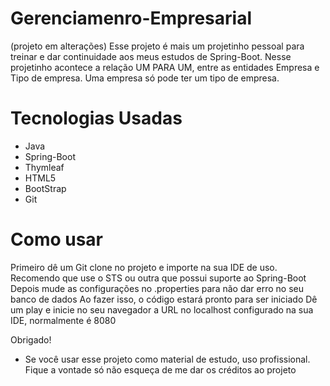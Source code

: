 # Gerenciamenro-Empresarial

(projeto em alterações) Esse projeto é mais um projetinho pessoal para treinar e dar continuidade aos meus estudos de Spring-Boot. 
Nesse projetinho acontece a relação UM PARA UM, entre as entidades Empresa e Tipo de empresa.
Uma empresa só pode ter um tipo de empresa.

# Tecnologias Usadas

- Java 
- Spring-Boot
- Thymleaf
- HTML5
- BootStrap
- Git 

# Como usar 

Primeiro dê um Git clone no projeto e importe na sua IDE de uso. Recomendo que use o STS ou outra que possui suporte ao Spring-Boot
Depois mude as configurações no .properties para não dar erro no seu banco de dados 
Ao fazer isso, o código estará pronto para ser iniciado
Dê um play e inicie no seu navegador a URL no localhost configurado na sua IDE, normalmente é 8080

Obrigado!

- Se você usar esse projeto como material de estudo, uso profissional. Fique a vontade só não esqueça de me dar os créditos ao projeto 
